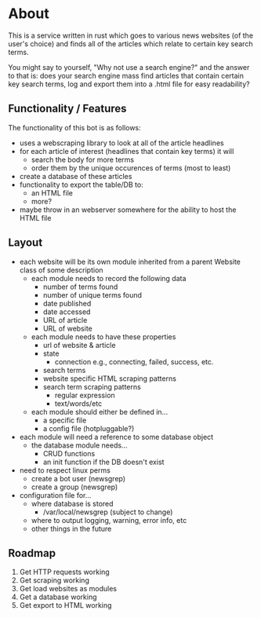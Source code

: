 # About

This is a service written in rust which goes to various news websites (of the user's choice) and finds all of the articles which relate to certain key search terms.

You might say to yourself, "Why not use a search engine?" and the answer to that is: does your search engine mass find articles that contain certain key search terms, log and export them into a .html file for easy readability?

## Functionality / Features

The functionality of this bot is as follows:

- uses a webscraping library to look at all of the article headlines
- for each article of interest (headlines that contain key terms) it will
	- search the body for more terms
	- order them by the unique occurences of terms (most to least)
- create a database of these articles
- functionality to export the table/DB to:
	- an HTML file
	- more?
- maybe throw in an webserver somewhere for the ability to host the HTML file

## Layout

- each website will be its own module inherited from a parent Website class of some description
	- each module needs to record the following data
		- number of terms found
		- number of unique terms found
		- date published
		- date accessed
		- URL of article
		- URL of website
	- each module needs to have these properties
		- url of website & article
		- state
			- connection e.g., connecting, failed, success, etc.
		- search terms
		- website specific HTML scraping patterns
		- search term scraping patterns
			- regular expression
			- text/words/etc
	- each module should either be defined in...
		- a specific file
		- a config file (hotpluggable?)
- each module will need a reference to some database object
	- the database module needs...
		- CRUD functions
		- an init function if the DB doesn't exist
- need to respect linux perms
	- create a bot user (newsgrep)
	- create a group (newsgrep)
- configuration file for...
	- where database is stored
		- /var/local/newsgrep (subject to change)
	- where to output logging, warning, error info, etc
	- other things in the future

## Roadmap

1. Get HTTP requests working
1. Get scraping working
1. Get load websites as modules
1. Get a database working
1. Get export to HTML working

